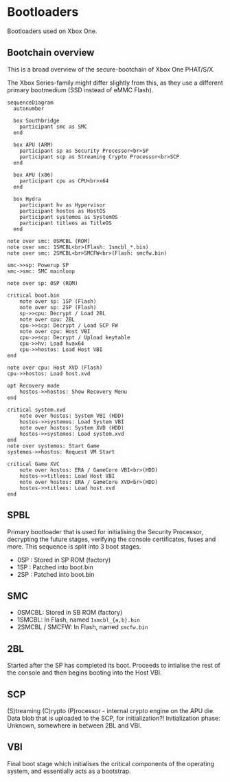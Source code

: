 <!-- TITLE: Bootloaders -->
<!-- SUBTITLE: A quick summary of Bootloaders -->

# Bootloaders
Bootloaders used on Xbox One.

## Bootchain overview

This is a broad overview of the secure-bootchain of Xbox One PHAT/S/X.

The Xbox Series-family might differ slightly from this, as they use a different primary bootmedium (SSD instead of eMMC Flash).

```mermaid
sequenceDiagram
  autonumber

  box Southbridge
    participant smc as SMC
  end

  box APU (ARM)
    participant sp as Security Processor<br>SP
    participant scp as Streaming Crypto Processor<br>SCP
  end

  box APU (x86)
    participant cpu as CPU<br>x64
  end

  box Hydra
    participant hv as Hypervisor
    participant hostos as HostOS
    participant systemos as SystemOS
    participant titleos as TitleOS
  end

note over smc: 0SMCBL (ROM)
note over smc: 1SMCBL<br>(Flash: 1smcbl_*.bin)
note over smc: 2SMCBL<br>SMCFW<br>(Flash: smcfw.bin)

smc->>sp: Powerup SP
smc->smc: SMC mainloop

note over sp: 0SP (ROM)

critical boot.bin
    note over sp: 1SP (Flash)
    note over sp: 2SP (Flash)
    sp->>cpu: Decrypt / Load 2BL
    note over cpu: 2BL
    cpu->>scp: Decrypt / Load SCP FW
    note over cpu: Host VBI
    cpu->>scp: Decrypt / Upload keytable
    cpu->>hv: Load hvax64
    cpu->>hostos: Load Host VBI
end

note over cpu: Host XVD (Flash)
cpu->>hostos: Load host.xvd

opt Recovery mode
    hostos->>hostos: Show Recovery Menu
end

critical system.xvd
    note over hostos: System VBI (HDD)
    hostos->>systemos: Load System VBI
    note over hostos: System XVD (HDD)
    hostos->>systemos: Load system.xvd
end
note over systemos: Start Game
systemos->>hostos: Request VM Start

critical Game XVC
    note over hostos: ERA / GameCore VBI<br>(HDD)
    hostos->>titleos: Load Host VBI
    note over hostos: ERA / GameCore XVD<br>(HDD)
    hostos->>titleos: Load host.xvd
end
```

## SPBL

Primary bootloader that is used for initialising the Security Processor,
decrypting the future stages, verifying the console certificates, fuses
and more. This sequence is split into 3 boot stages.

  - 0SP : Stored in SP ROM (factory)
  - 1SP : Patched into boot.bin
  - 2SP : Patched into boot.bin

## SMC

  - 0SMCBL: Stored in SB ROM (factory)
  - 1SMCBL: In Flash, named `1smcbl_{a,b}.bin`
  - 2SMCBL / SMCFW: In Flash, named `smcfw.bin`

## 2BL

Started after the SP has completed its boot. Proceeds to intialise the
rest of the console and then begins booting into the Host VBI.

## SCP
(S)treaming (C)rypto (P)rocessor - internal crypto engine on the APU die.
Data blob that is uploaded to the SCP, for initialization?!
Initialization phase: Unknown, somewhere in between 2BL and VBI.

## VBI

Final boot stage which initialises the critical components of the
operating system, and essentially acts as a bootstrap.
